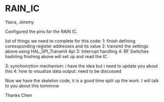 # RAIN_IC
 Yasra, Jeremy
 
 Configured the pins for the RAIN IC.
 
 list of things we need to complete for this code:
 1: finish  defining coressponding register addresses and its value 
 2: transmit the settings above using HAL_SPI_Transmit Api
 3: Interrupt handling
 4: RF Switches hadnling
 finshing above will set up and read the IC
 
 3: synchoniztion mechanism: i have the idea but i need to update you about this
 4: how to visualize data output: need to be discussed
 
 Now we have the skeleton code, it is a good time split up the work. I will talk to you about this tommrow
 
 Thanks
 Chen
 
 
 
